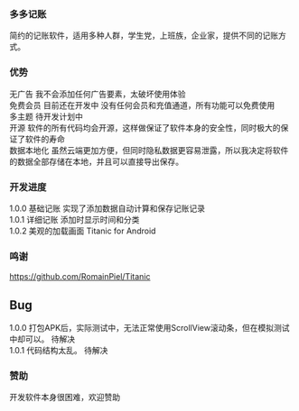 ###  多多记账
简约的记账软件，适用多种人群，学生党，上班族，企业家，提供不同的记账方式。<br/>

### 优势
无广告 我不会添加任何广告要素，太破坏使用体验 <br/>
免费会员 目前还在开发中 没有任何会员和充值通道，所有功能可以免费使用 <br/>
多主题 待开发计划中 <br/>
开源 软件的所有代码均会开源，这样做保证了软件本身的安全性，同时极大的保证了软件的寿命  <br/>
数据本地化 虽然云端更加方便，但同时隐私数据更容易泄露，所以我决定将软件的数据全部存储在本地，并且可以直接导出保存。<br/>


### 开发进度

1.0.0 基础记账 实现了添加数据自动计算和保存记账记录 <br/>
1.0.1 详细记账 添加时显示时间和分类 <br/>
1.0.2 美观的加载画面 Titanic for Android  <br/>

### 鸣谢
https://github.com/RomainPiel/Titanic

## Bug
1.0.0 打包APK后，实际测试中，无法正常使用ScrollView滚动条，但在模拟测试中却可以。 待解决<br/>
1.0.1 代码结构太乱。 待解决<br/>


### 赞助
开发软件本身很困难，欢迎赞助<br/>

